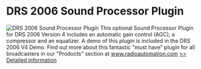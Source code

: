 # DRS 2006 Sound Processor Plugin
![DRS 2006 Sound Processor Plugin](https://mycommerce.akamaized.net/api/pimages/P300580363/BIG/300580363.JPG)
This optional Sound Processor Plugin for DRS 2006 Version 4 includes an automatic gain control (AGC), a compressor and an equalizer. A demo of this plugin is included in the DRS 2006 V4 Demo. Find out more about this fantastic "must have" plugin for all broadcasters in our "Products" section at www.radioautomation.com
[>> Detailed information](https://secure.shareit.com/shareit/product.html?productid=300580363&affiliateid=200057808)